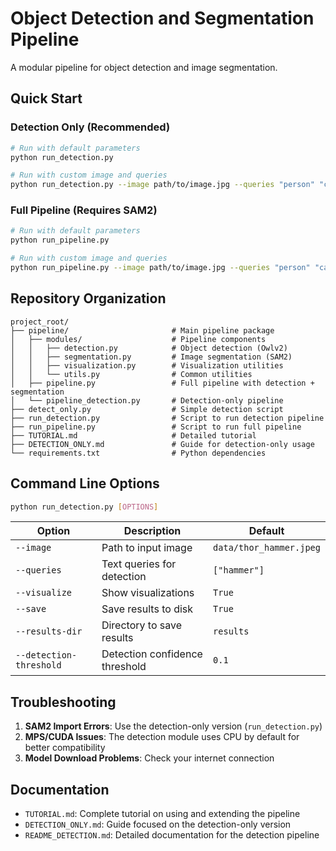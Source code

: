# Object Detection and Segmentation Pipeline

A modular pipeline for object detection and image segmentation.

## Quick Start

### Detection Only (Recommended)

```bash
# Run with default parameters
python run_detection.py

# Run with custom image and queries
python run_detection.py --image path/to/image.jpg --queries "person" "car"
```

### Full Pipeline (Requires SAM2)

```bash
# Run with default parameters
python run_pipeline.py

# Run with custom image and queries
python run_pipeline.py --image path/to/image.jpg --queries "person" "car"
```

## Repository Organization

```
project_root/
├── pipeline/                       # Main pipeline package
│   ├── modules/                    # Pipeline components
│   │   ├── detection.py            # Object detection (Owlv2) 
│   │   ├── segmentation.py         # Image segmentation (SAM2)
│   │   ├── visualization.py        # Visualization utilities
│   │   └── utils.py                # Common utilities
│   ├── pipeline.py                 # Full pipeline with detection + segmentation
│   └── pipeline_detection.py       # Detection-only pipeline
├── detect_only.py                  # Simple detection script
├── run_detection.py                # Script to run detection pipeline
├── run_pipeline.py                 # Script to run full pipeline
├── TUTORIAL.md                     # Detailed tutorial
├── DETECTION_ONLY.md               # Guide for detection-only usage
└── requirements.txt                # Python dependencies
```

## Command Line Options

```bash
python run_detection.py [OPTIONS]
```

| Option | Description | Default |
|--------|-------------|---------|
| `--image` | Path to input image | `data/thor_hammer.jpeg` |
| `--queries` | Text queries for detection | `["hammer"]` |
| `--visualize` | Show visualizations | `True` |
| `--save` | Save results to disk | `True` |
| `--results-dir` | Directory to save results | `results` |
| `--detection-threshold` | Detection confidence threshold | `0.1` |

## Troubleshooting

1. **SAM2 Import Errors**: Use the detection-only version (`run_detection.py`)
2. **MPS/CUDA Issues**: The detection module uses CPU by default for better compatibility
3. **Model Download Problems**: Check your internet connection

## Documentation

- `TUTORIAL.md`: Complete tutorial on using and extending the pipeline
- `DETECTION_ONLY.md`: Guide focused on the detection-only version
- `README_DETECTION.md`: Detailed documentation for the detection pipeline 